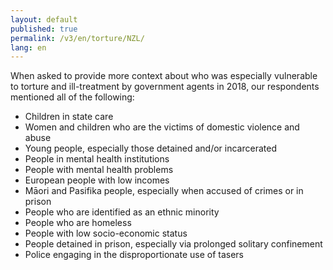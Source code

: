 ```yaml
---
layout: default
published: true
permalink: /v3/en/torture/NZL/
lang: en
---
```


When asked to provide more context about who was especially vulnerable to torture and ill-treatment by government agents in 2018, our respondents mentioned all of the following:
-	Children in state care
-	Women and children who are the victims of domestic violence and abuse
-	Young people, especially those detained and/or incarcerated
-	People in mental health institutions
-	People with mental health problems
-	European people with low incomes
-	Māori and Pasifika people, especially when accused of crimes or in prison
-	People who are identified as an ethnic minority
-	People who are homeless
-	People with low socio-economic status
-	People detained in prison, especially via prolonged solitary confinement
-	Police engaging in the disproportionate use of tasers

